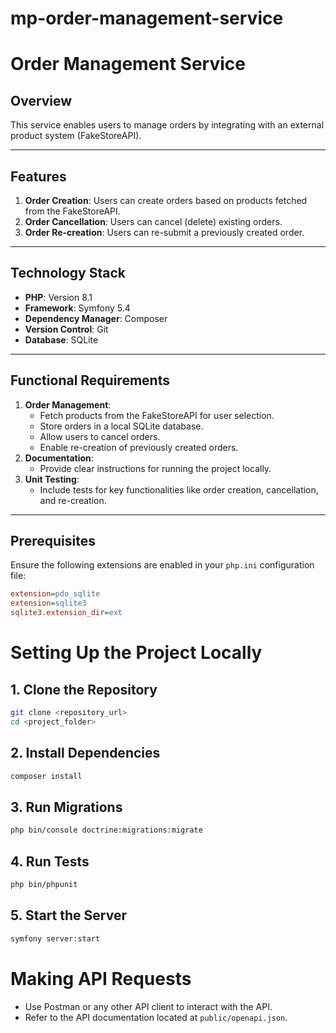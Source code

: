 # mp-order-management-service

# Order Management Service

## Overview
This service enables users to manage orders by integrating with an external product system (FakeStoreAPI).

---

## Features
1. **Order Creation**: Users can create orders based on products fetched from the FakeStoreAPI.
2. **Order Cancellation**: Users can cancel (delete) existing orders.
3. **Order Re-creation**: Users can re-submit a previously created order.

---

## Technology Stack
- **PHP**: Version 8.1
- **Framework**: Symfony 5.4
- **Dependency Manager**: Composer
- **Version Control**: Git
- **Database**: SQLite

---

## Functional Requirements
1. **Order Management**:
   - Fetch products from the FakeStoreAPI for user selection.
   - Store orders in a local SQLite database.
   - Allow users to cancel orders.
   - Enable re-creation of previously created orders.
2. **Documentation**:
   - Provide clear instructions for running the project locally.
3. **Unit Testing**:
   - Include tests for key functionalities like order creation, cancellation, and re-creation.

---

## Prerequisites
Ensure the following extensions are enabled in your `php.ini` configuration file:
```ini
extension=pdo_sqlite
extension=sqlite3
sqlite3.extension_dir=ext
```

# Setting Up the Project Locally

## 1. Clone the Repository
```bash
git clone <repository_url>
cd <project_folder>
```

## 2. Install Dependencies
```bash
composer install
```

## 3. Run Migrations
```bash
php bin/console doctrine:migrations:migrate
```

## 4. Run Tests
```bash
php bin/phpunit
```

## 5. Start the Server
```bash
symfony server:start
```

# Making API Requests

- Use Postman or any other API client to interact with the API.
- Refer to the API documentation located at `public/openapi.json`.


